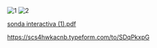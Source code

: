 ![1](https://user-images.githubusercontent.com/81307858/113519935-94731800-955d-11eb-8d60-9f318b1d8c40.png)
![2](https://user-images.githubusercontent.com/81307858/113519938-98069f00-955d-11eb-859b-e11ea3504012.png)

[sonda interactiva (1).pdf](https://github.com/Michellemcisaac/Diseno-para-la-escritura/files/6255262/sonda.interactiva.1.pdf)

https://scs4hwkacnb.typeform.com/to/SDqPkxpG
